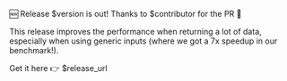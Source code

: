 🆕 Release $version is out! Thanks to $contributor for the PR 👏

This release improves the performance when returning a lot of data, especially
when using generic inputs (where we got a 7x speedup in our benchmark!).

Get it here 👉 $release_url
